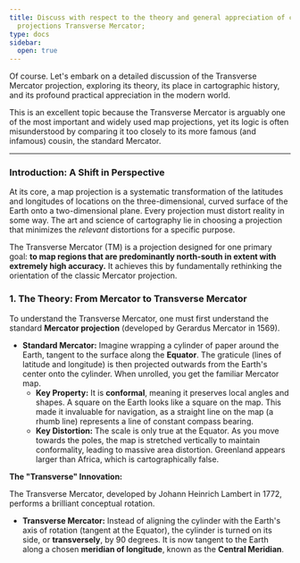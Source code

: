 ```yaml
---
title: Discuss with respect to the theory and general appreciation of cartographical
  projections Transverse Mercator;
type: docs
sidebar:
  open: true
---
```


Of course. Let's embark on a detailed discussion of the Transverse Mercator projection, exploring its theory, its place in cartographic history, and its profound practical appreciation in the modern world.

This is an excellent topic because the Transverse Mercator is arguably one of the most important and widely used map projections, yet its logic is often misunderstood by comparing it too closely to its more famous (and infamous) cousin, the standard Mercator.

---

### Introduction: A Shift in Perspective

At its core, a map projection is a systematic transformation of the latitudes and longitudes of locations on the three-dimensional, curved surface of the Earth onto a two-dimensional plane. Every projection must distort reality in some way. The art and science of cartography lie in choosing a projection that minimizes the *relevant* distortions for a specific purpose.

The Transverse Mercator (TM) is a projection designed for one primary goal: **to map regions that are predominantly north-south in extent with extremely high accuracy.** It achieves this by fundamentally rethinking the orientation of the classic Mercator projection.

### 1. The Theory: From Mercator to Transverse Mercator

To understand the Transverse Mercator, one must first understand the standard **Mercator projection** (developed by Gerardus Mercator in 1569).

*   **Standard Mercator:** Imagine wrapping a cylinder of paper around the Earth, tangent to the surface along the **Equator**. The graticule (lines of latitude and longitude) is then projected outwards from the Earth's center onto the cylinder. When unrolled, you get the familiar Mercator map.
    *   **Key Property:** It is **conformal**, meaning it preserves local angles and shapes. A square on the Earth looks like a square on the map. This made it invaluable for navigation, as a straight line on the map (a rhumb line) represents a line of constant compass bearing.
    *   **Key Distortion:** The scale is only true at the Equator. As you move towards the poles, the map is stretched vertically to maintain conformality, leading to massive area distortion. Greenland appears larger than Africa, which is cartographically false.

**The "Transverse" Innovation:**

The Transverse Mercator, developed by Johann Heinrich Lambert in 1772, performs a brilliant conceptual rotation.

*   **Transverse Mercator:** Instead of aligning the cylinder with the Earth's axis of rotation (tangent at the Equator), the cylinder is turned on its side, or **transversely**, by 90 degrees. It is now tangent to the Earth along a chosen **meridian of longitude**, known as the **Central Meridian**.

